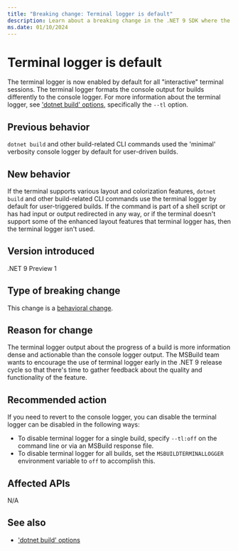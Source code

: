 ```yaml
---
title: "Breaking change: Terminal logger is default"
description: Learn about a breaking change in the .NET 9 SDK where the terminal logger is used by default for interactive MSBuild invocations.
ms.date: 01/10/2024
---
```

# Terminal logger is default

The terminal logger is now enabled by default for all "interactive" terminal sessions. The terminal logger formats the console output for builds differently to the console logger. For more information about the terminal logger, see ['dotnet build' options](../../../tools/dotnet-build.md#options), specifically the `--tl` option.

## Previous behavior

`dotnet build` and other build-related CLI commands used the 'minimal' verbosity console logger by default for user-driven builds.

## New behavior

If the terminal supports various layout and colorization features, `dotnet build` and other build-related CLI commands use the terminal logger by default for user-triggered builds. If the command is part of a shell script or has had input or output redirected in any way, or if the terminal doesn't support some of the enhanced layout features that terminal logger has, then the terminal logger isn't used.

## Version introduced

.NET 9 Preview 1

## Type of breaking change

This change is a [behavioral change](../../categories.md#behavioral-change).

## Reason for change

The terminal logger output about the progress of a build is more information dense and actionable than the console logger output. The MSBuild team wants to encourage the use of terminal logger early in the .NET 9 release cycle so that there's time to gather feedback about the quality and functionality of the feature.

## Recommended action

If you need to revert to the console logger, you can disable the terminal logger can be disabled in the following ways:

- To disable terminal logger for a single build, specify `--tl:off` on the command line or via an MSBuild response file.
- To disable terminal logger for all builds, set the `MSBUILDTERMINALLOGGER` environment variable to `off` to accomplish this.

## Affected APIs

N/A

## See also

- ['dotnet build' options](../../../tools/dotnet-build.md#options)
